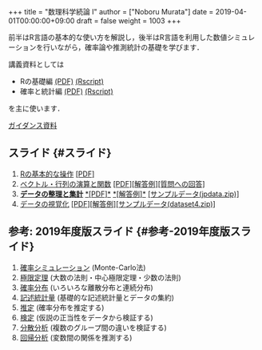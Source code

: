 +++
title = "数理科学続論 I"
author = ["Noboru Murata"]
date = 2019-04-01T00:00:00+09:00
draft = false
weight = 1003
+++

前半はR言語の基本的な使い方を解説し，後半はR言語を利用した数値シミュレーションを行いながら，確率論や推測統計の基礎を学びます．

講義資料としては

-   Rの基礎編 [(PDF)](https://noboru-murata.github.io/sda/docs/note1.pdf) [(Rscript)](https://noboru-murata.github.io/sda/docs/script1.zip)
-   確率と統計編 [(PDF)](https://noboru-murata.github.io/sda/docs/note2.pdf) [(Rscript)](https://noboru-murata.github.io/sda/docs/script2.zip)

を主に使います．

[ガイダンス資料](https://noboru-murata.github.io/sda/spring/slide00.html)


## スライド {#スライド}

1.  [Rの基本的な操作](https://noboru-murata.github.io/sda/spring/slide01.html)
    [[PDF]​](https://noboru-murata.github.io/sda/spring/pdfs/R%E3%81%AE%E5%9F%BA%E6%9C%AC%E7%9A%84%E3%81%AA%E6%93%8D%E4%BD%9C.pdf)
2.  [ベクトル・行列の演算と関数](https://noboru-murata.github.io/sda/spring/slide02.html)
    [[PDF]​](https://noboru-murata.github.io/sda/spring/pdfs/%E3%83%99%E3%82%AF%E3%83%88%E3%83%AB%E3%83%BB%E8%A1%8C%E5%88%97%E3%81%AE%E6%BC%94%E7%AE%97%E3%81%A8%E9%96%A2%E6%95%B0.pdf)
    [[解答例]​](https://noboru-murata.github.io/sda/spring/code/slide02.R)
    [[質問への回答]​](https://noboru-murata.github.io/sda/spring/code/qa02.R)
3.  [**データの整理と集計**](https://noboru-murata.github.io/sda/spring/slide03.html)
    [\*[PDF]​\*](https://noboru-murata.github.io/sda/spring/pdfs/slide03.pdf)
    [\*[解答例]​\*](https://noboru-murata.github.io/sda/spring/code/slide03.R)
    [[サンプルデータ(jpdata.zip)]​](https://noboru-murata.github.io/sda/spring/data/jpdata.zip)
4.  [データの視覚化](https://noboru-murata.github.io/sda/spring/slide04.html)
    [[PDF]​](https://noboru-murata.github.io/sda/spring/pdfs/slide04.pdf)
    [[解答例]​](https://noboru-murata.github.io/sda/spring/code/slide04.R)
    [[サンプルデータ(dataset4.zip)]​](https://noboru-murata.github.io/sda/spring/data/dataset4.zip)


## 参考: 2019年度版スライド {#参考-2019年度版スライド}

1.  [確率シミュレーション](https://noboru-murata.github.io/sda/spring/slide05.html) (Monte-Carlo法)
2.  [極限定理](https://noboru-murata.github.io/sda/spring/slide06.html) (大数の法則・中心極限定理・少数の法則)
3.  [確率分布](https://noboru-murata.github.io/sda/spring/slide07.html) (いろいろな離散分布と連続分布)
4.  [記述統計量](https://noboru-murata.github.io/sda/spring/slide08.html) (基礎的な記述統計量とデータの集約)
5.  [推定](https://noboru-murata.github.io/sda/spring/slide09.html) (確率分布を推定する)
6.  [検定](https://noboru-murata.github.io/sda/spring/slide10.html) (仮説の正当性をデータから検証する)
7.  [分散分析](https://noboru-murata.github.io/sda/spring/slide11.html) (複数のグループ間の違いを検証する)
8.  [回帰分析](https://noboru-murata.github.io/sda/spring/slide12.html) (変数間の関係を推測する)